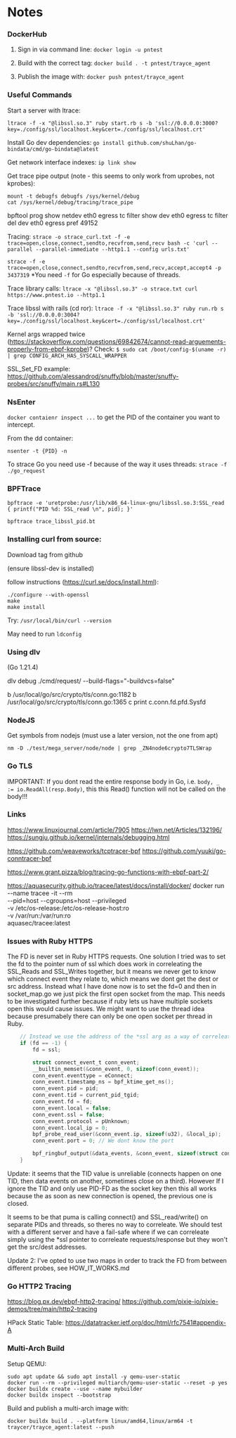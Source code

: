 # Notes

### DockerHub
1. Sign in via command line: `docker login -u pntest`

2. Build with the correct tag: `docker build . -t pntest/trayce_agent`

2. Publish the image with: `docker push pntest/trayce_agent`

### Useful Commands

Start a server with ltrace:
```
ltrace -f -x "@libssl.so.3" ruby start.rb s -b 'ssl://0.0.0.0:3000?key=./config/ssl/localhost.key&cert=./config/ssl/localhost.crt'
```

Install Go dev dependencies:
`go install github.com/shuLhan/go-bindata/cmd/go-bindata@latest`

Get network interface indexes:
`ip link show`

Get trace pipe output (note - this seems to only work from uprobes, not kprobes):
```
mount -t debugfs debugfs /sys/kernel/debug
cat /sys/kernel/debug/tracing/trace_pipe
```

bpftool prog show netdev eth0 egress
tc filter show dev eth0 egress
tc filter del dev eth0 egress pref 49152

Tracing:
`strace -o strace_curl.txt -f -e trace=open,close,connect,sendto,recvfrom,send,recv bash -c 'curl --parallel --parallel-immediate --http1.1 --config urls.txt'`

`strace -f -e trace=open,close,connect,sendto,recvfrom,send,recv,accept,accept4 -p 3437319`
*You need `-f` for Go especially because of threads.

Trace library calls:
`ltrace -x "@libssl.so.3" -o strace.txt curl https://www.pntest.io --http1.1`

Trace libssl with rails (cd ror):
`ltrace -f -x "@libssl.so.3" ruby run.rb s  -b 'ssl://0.0.0.0:3004?key=./config/ssl/localhost.key&cert=./config/ssl/localhost.crt'`

Kernel args wrapped twice (https://stackoverflow.com/questions/69842674/cannot-read-arguements-properly-from-ebpf-kprobe)? Check:
`$ sudo cat /boot/config-$(uname -r) | grep CONFIG_ARCH_HAS_SYSCALL_WRAPPER`

SSL_Set_FD example:
https://github.com/alessandrod/snuffy/blob/master/snuffy-probes/src/snuffy/main.rs#L130

### NsEnter
`docker contaienr inspect ...` to get the PID of the container you want to intercept.

From the dd container:
```
nsenter -t {PID} -n
```

To strace Go you need use -f because of the way it uses threads:
`strace -f ./go_request`

### BPFTrace

`bpftrace -e 'uretprobe:/usr/lib/x86_64-linux-gnu/libssl.so.3:SSL_read { printf("PID %d: SSL_read \n", pid); }'`

`bpftrace trace_libssl_pid.bt`


### Installing curl from source:

Download tag from github

(ensure libssl-dev is installed)

follow instructions (https://curl.se/docs/install.html):
```
./configure --with-openssl
make
make install
```

Try: `/usr/local/bin/curl --version`

May need to run `ldconfig`

### Using dlv
(Go 1.21.4)

dlv debug ./cmd/request/ --build-flags="-buildvcs=false"

b /usr/local/go/src/crypto/tls/conn.go:1182
b /usr/local/go/src/crypto/tls/conn.go:1365
c
print c.conn.fd.pfd.Sysfd

### NodeJS
Get symbols from nodejs (must use a later version, not the one from apt)

`nm -D ./test/mega_server/node/node | grep _ZN4node6crypto7TLSWrap`

### Go TLS

IMPORTANT: If you dont read the entire response body in Go, i.e. `body, _ := io.ReadAll(resp.Body)`, this this
Read() function will not be called on the body!!!

### Links
https://www.linuxjournal.com/article/7905
https://lwn.net/Articles/132196/
https://sungju.github.io/kernel/internals/debugging.html

https://github.com/weaveworks/tcptracer-bpf
https://github.com/yuuki/go-conntracer-bpf

https://www.grant.pizza/blog/tracing-go-functions-with-ebpf-part-2/

https://aquasecurity.github.io/tracee/latest/docs/install/docker/
docker run --name tracee -it --rm \
  --pid=host --cgroupns=host --privileged \
  -v /etc/os-release:/etc/os-release-host:ro \
  -v /var/run:/var/run:ro \
  aquasec/tracee:latest

### Issues with Ruby HTTPS

The FD is never set in Ruby HTTPS requests. One solution I tried was to set the fd to the pointer num of ssl which does work in correleating
the SSL_Reads and SSL_Writes together, but it means we never get to know which connect event they relate to, which means we dont get the
dest or src address.
Instead what I have done now is to set the fd=0 and then in socket_map.go we just pick the first open socket from the map. This needs to be
investigated further because if ruby lets us have multiple sockets open this would cause issues. We might want to use the thread idea because
presumabely there can only be one open socket per thread in Ruby.

```c
    // Instead we use the address of the *ssl arg as a way of correleating SSL_reads with SSL_writes.
    if (fd == -1) {
        fd = ssl;

        struct connect_event_t conn_event;
        __builtin_memset(&conn_event, 0, sizeof(conn_event));
        conn_event.eventtype = eConnect;
        conn_event.timestamp_ns = bpf_ktime_get_ns();
        conn_event.pid = pid;
        conn_event.tid = current_pid_tgid;
        conn_event.fd = fd;
        conn_event.local = false;
        conn_event.ssl = false;
        conn_event.protocol = pUnknown;
        conn_event.local_ip = 0;
        bpf_probe_read_user(&conn_event.ip, sizeof(u32), &local_ip);
        conn_event.port = 0; // We dont know the port

        bpf_ringbuf_output(&data_events, &conn_event, sizeof(struct connect_event_t), 0);
    }
```

Update: it seems that the TID value is unreliable (connects happen on one TID, then data events on another, sometimes close on a third). However If I ignore the TID and only use PID-FD as the socket key then this all works because the as soon as new connection is opened, the previous one is closed.

It seems to be that puma is calling connect() and SSL_read/write() on separate PIDs and threads, so theres no way to correleate. We should test with a different server and have a fail-safe where if we can correleate simply using the *ssl pointer to correleate requests/response but they won't get the src/dest addresses.

Update 2: I've opted to use two maps in order to track the FD from between different probes, see HOW_IT_WORKS.md

### Go HTTP2 Tracing

https://blog.px.dev/ebpf-http2-tracing/
https://github.com/pixie-io/pixie-demos/tree/main/http2-tracing

HPack Static Table:
https://datatracker.ietf.org/doc/html/rfc7541#appendix-A

### Multi-Arch Build

Setup QEMU:
```
sudo apt update && sudo apt install -y qemu-user-static
docker run --rm --privileged multiarch/qemu-user-static --reset -p yes
docker buildx create --use --name mybuilder
docker buildx inspect --bootstrap
```

Build and publish a multi-arch image with:
```
docker buildx build . --platform linux/amd64,linux/arm64 -t traycer/trayce_agent:latest --push
```
